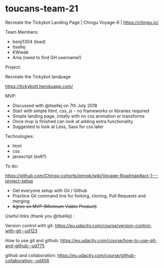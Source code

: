 # toucans-team-21
Recreate the Tickybot Landing Page | Chingu Voyage-6 | https://chingu.io/

Team Members: 
- benji1304 (lead)
- itsellej
- KWweb
- Ania (need to find GH username!)

Project: 

Recreate the Tickybot landpage 

https://tickybott.herokuapp.com/

MVP: 
- Discussed with @itsellej on 7th July 2018
- Start with simple html, css, js - no frameworks or libraries required
- Simple landing page, initally with no css animation or transforms
- Once mvp is finished can look at adding extra functionality
- Suggested to look at Less, Sass for css later 

Technologies:
- html
- css
- javascript (es6?)


To do: 

https://github.com/Chingu-cohorts/pmrok/wiki/Voyage-Roadmap#act-1---project-setup
- Get everyone setup with Git / Github
- Practice Git command line for forking, cloning, Pull Requests and merging
- ~~Agree on MVP (Minimum Viable Product)~~

Useful links (thank you @itsellej) : 

Version control with git:
https://eu.udacity.com/course/version-control-with-git--ud123

How to use git and github:
https://eu.udacity.com/course/how-to-use-git-and-github--ud775

github and collaboration:
https://eu.udacity.com/course/github-collaboration--ud456